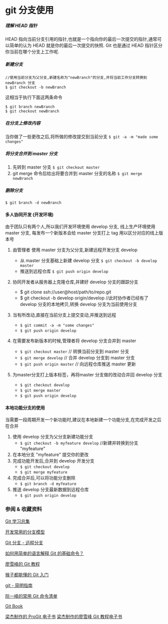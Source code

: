 # git 分支使用   

##### 理解 HEAD 指针
HEAD 指向当前分支引用的指针,也就是一个指向你的最后一次提交的指针,通常可以简单的认为 HEAD 就是你的最后一次提交的快照. Git 也是通过 HEAD 指针区分你当前在哪个分支上工作呢.      

##### 新建分支
```
//使用当前分支为父分支,新建名称为"newBranch"的分支,并将当前工作分支转换到 newBranch 分支
$ git checkout -b newBranch
```    

这相当于执行下面这两条命令    
```
$ git branch newBranch
$ git checkout newBranch
```

##### 在分支上修改内容
当你做了一些更改之后,将所做的修改提交到当前分支
`$ git -a -m "made some changes"`
##### 将分支合并到 master 分支
1. 先转到 master 分支
    `$ git checkout master`
2. git merge 命令后给出将要合并到 master 分支的名称
    `$ git merge newBranch`   
    
##### 删除分支
`$ git branch -d newBranch`

#### 多人协同开发 (开发环境)
由于团队只有两个人,所以我们开发环境使用 develop 分支, 线上生产环境使用 master 分支, 每发布一个新版本会给 master 分支打上 tag 用以区分对应的线上版本号

1. 由管理者 使用 master 分支为父分支,新建远程开发分支 develop
    * 从 master 分支基础上新建 develop 分支 `$ git checkout -b develop master`
    * 推送到远程仓库 `$ git push origin develop`
2. 协同开发者从服务器上克隆仓库,并建好 develop 分支的跟踪分支
  
    * $ git clone ssh://user@host/path/to/repo.git
    * $ git checkout -b develop origin/develop
    //此时协作者已经有了 develop 分支的本地拷贝,转换 develop 分支为当前使用分支

3. 当有所改动,直接在当前分支上提交变动,并推送到远程
    * `$ git commit -a -m "some changes"`
    * `$ git push origin develop`
4. 在需要发布新版本的时候,管理者将 develop 分支合并到 master
    * `$ git checkout master` // 转换当前分支到 master 分支
    * `$ git merge develop`   // 合并 develop 分支到 master 分支
    * `$ git push origin master` // 向远程仓库推送 master 更新  
5. 为master分支打上版本标签，再将master 分支做的改动合并回 develop 分支
    * `$ git checkout develop`
    * `$ git merge master`
    * `$ git push origin develop`

#### 本地功能分支的使用
当需要一段周期开发一个新功能时,建议在本地新建一个功能分支,在完成开发之后在合并

1. 使用 develop 分支为父分支新建功能分支 
    * `$ git checkout -b myfeature develop` //新建并转换到分支 "myfeature"
2. 在本地分支 "myfeature" 提交你的更改
3. 完成功能开发后,合并到 develop 开发分支
    * `$ git checkout develop`
    * `$ git merge myfeature`
4. 完成合并后,可以将功能分支删除
    * `$ git branch -d myfeature`
5. 推送 develop 分支最新数据到远程仓库
    * `$ git push origin develop`




### 参阅 & 收藏资料
[Git 学习总集](https://github.com/xirong/my-git)

[开发常用的分支模型](http://nvie.com/posts/a-successful-git-branching-model/)

[Git 分支 - 远程分支](https://git-scm.com/book/zh/v1/Git-分支-远程分支)

[如何用简单的语言解释 Git 的基础命令？](https://zhuanlan.zhihu.com/p/19845650)

[廖雪峰的 Git 教程](http://www.liaoxuefeng.com/wiki/0013739516305929606dd18361248578c67b8067c8c017b000)

[猴子都能懂的 Git 入门](http://backlogtool.com/git-guide/cn/intro/intro1_1.html)

[git - 简明指南](http://rogerdudler.github.io/git-guide/index.zh.html)

[阮一峰的常用 Git 命令清单](http://www.ruanyifeng.com/blog/2015/12/git-cheat-sheet.html)

[Git Book](https://git-scm.com/book/en/v2)     

[梁杰制作的 ProGit 电子书](https://github.com/numbbbbb/progit-zh-pdf-epub-mobi)
[梁杰制作的廖雪峰 Git 教程电子书](https://github.com/numbbbbb/Git-Tutorial-By-liaoxuefeng)   




